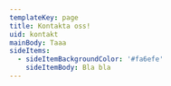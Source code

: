 ```yaml
---
templateKey: page
title: Kontakta oss!
uid: kontakt
mainBody: Taaa
sideItems:
  - sideItemBackgroundColor: '#fa6efe'
    sideItemBody: Bla bla
---
```


